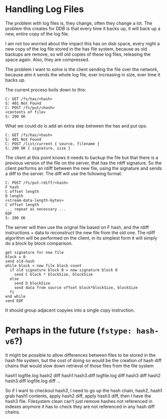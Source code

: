 
Handling Log Files
==

The problem with log files is, they change, often they change a lot. The problem this creates for DDB is that every time it backs up, it will back up a new, entire copy of the log file.

I am not too worried about the impact this has on disk space, every night a new copy of the log file stored in the has file system, because as old backups are remove, so will old copies of these log files, releasing the space again. Also, they are compressed.

The problem I want to solve is the client sending the file over the network, because atm it sends the whole log file, ever increasing in size, ever time it backs up.

The current process boils down to this:

```
C: GET /fs/has/<hash>
S: 401 Not Found
C: POST /fs/put/<hash>
<contents of file>
S: 200 OK
```

What we could do is add an extra step between the has and put ops.

```
C: GET /fs/has/<hash>
S: 401 Not Found
C: POST /list/current { source, filename }
S: 200 OK { signature, size }
```

The client at this point knows it needs to backup the file but that there is a previous version of the file on the server, that has the rdiff signature. So the client performs an rdiff between the new file, using the signature and sends a diff to the server.  The diff will use the following format:

```
C: POST /fs/put-rdiff/<hash>
F hash
C offset length
D length
<stream-data-length-bytes>
C offset length
... repeat as necessary ...
EOF
S: 200 OK
```

The server will then use the orignal file based on F hash, and the rdiff instructions + data to reconstruct the new file from the old one. The rdiff algorithm will be performed on the client, in its simplest form it will simply do a block by block comparison.

```
get signature for new file
block = 0
send old-hash
while block < new file block count
  if old signature block 0 = new signature block 0
    send C block * blockSize, blockSize
  else
    send D blockSize
    send data from source offset block*blockSize, blockSize
  fi
end while
send EOF
```

It should group adjacent copyies into a single copy instruction.

Perhaps in the future (`fstype: hash-v6`?)
==
It might be possible to allow differences between files to be stored in the hash file system, but the cost of doing so would be the creation of hash diff chains that would slow down retrieval of those files from the file system

hash1 logfile.log
hash2 diff hash1
hash3.diff logfile.log diff
hash3 diff hash2
hash3.diff logfile.log diff
...

So if I want to checkout hash3, I need to go up the hash chain, hash2, hash1 grab hash1 contents, apply hash2 diff, apply hash3 diff, then I have the hash3 file. Filesystem clean can't just remove hashes not referenced in indexes anymore it has to check they are not referenced in any hash diff chains.
